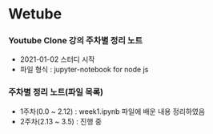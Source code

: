 # Wetube

### Youtube Clone 강의 주차별 정리 노트
- 2021-01-02 스터디 시작
- 파일 형식 : jupyter-notebook for node js

### 주차별 정리 노트(파일 목록)
- 1주차(0.0 ~ 2.12) : week1.ipynb 파일에 배운 내용 정리하였음
- 2주차(2.13 ~ 3.5) : 진행 중
